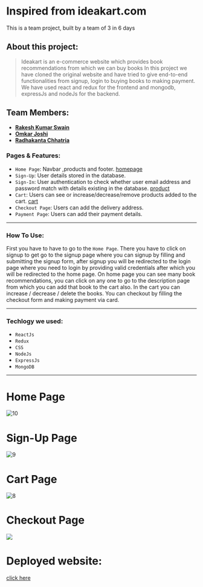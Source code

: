 # Inspired from ideakart.com

This is a team project, built by a team of 3 in 6 days

## About this project: 

> Ideakart is an e-commerce website which provides book recommendations from which we can buy books
> In this project we have cloned the original website and have tried to give end-to-end functionalities from signup, login to buying books to making payment.
> We have used react and redux for the frontend and mongodb, expressJs and nodeJs for the backend.

## Team Members:

- [**Rakesh Kumar Swain**](https://www.linkedin.com/in/rakesh-kumar-swain-8259a7164/)
- [**Omkar Joshi**](https://www.linkedin.com/in/omkar-joshi-969865168/)
- [**Radhakanta Chhatria**](https://www.linkedin.com/in/radhakanta-chhatria-91b0171a9/)

### Pages & Features:

- `Home Page`: Navbar ,products and footer.
[homepage](https://user-images.githubusercontent.com/96947719/174470085-708117f5-9697-447e-b726-dc604a6f22e1.png)
- `Sign-Up`: User details stored in the database.
- `Sign-In`: User authentication to check whether user email address and password match with details existing in the database.
[product](https://user-images.githubusercontent.com/96947719/174470104-50dbfb23-607d-40dd-896c-e7dff11b96b1.png)
- `Cart`: Users can see or increase/decrease/remove products added to the cart.
[cart](https://user-images.githubusercontent.com/96947719/174470131-ee972623-d576-466b-8a4e-f741a93aa806.png)
- `Checkout Page`: Users can add the delivery address.
- `Payment Page`: Users can add their payment details.

---

### How To Use:

First you have to have to go to the `Home Page`. There you have to click on signup to get go to the signup page where you can signup by filling and submitting the signup form, after signup you will be redirected to the login page where you need to login by providing valid credentials after which you will be redirected to the home page. On home page you can see many book recommendations, you can click on any one to go to the description page from which you can add that book to the cart also. In the cart you can increase / decrease / delete the books. You can checkout by filling the checkout form and making payment via card.

---

### Techlogy we used:

- `ReactJs` 
- `Redux`
- `CSS`
- `NodeJs`
- `ExpressJs`
- `MongoDB`

---

# Home Page
 ![10](https://miro.medium.com/max/1400/1*n_DV1VS6Ap4dyg0UhVx7UA.png)
 
# Sign-Up Page
![9](https://miro.medium.com/max/1400/1*mJdMI76obW-Wpx2wxT90IA.png)
    
# Cart Page
![8](https://miro.medium.com/max/1400/1*I8kuAXjtCIHitapdMmjO8g.png)

 # Checkout Page
![](https://miro.medium.com/max/1400/1*0CYJer8ibyT3W9ijXm9acA.png)

# Deployed website:
[click here](https://ideakaart.netlify.app/)
